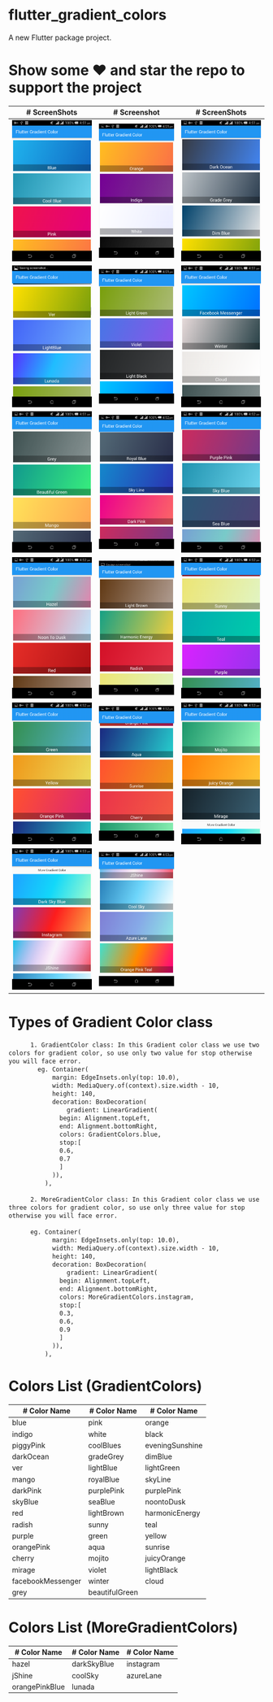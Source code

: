 # flutter_gradient_colors

A new Flutter package project.

# Show some :heart: and star the repo to support the project

| # ScreenShots                 | # Screenshot                                        |  # ScreenShots                                  |
| ----------------------------  | --------------------------------------------------- | ----------------------------------------------- |
|![](./screenshots/Screenshot_2020-01-07-16-51-03.png)|![](./screenshots/Screenshot_2020-01-07-16-51-13.png)| ![](./screenshots/Screenshot_2020-01-07-16-51-28.png)                            |
|![](./screenshots/Screenshot_2020-01-07-16-51-33.png)|![](./screenshots/Screenshot_2020-01-07-16-51-42.png)| ![](./screenshots/Screenshot_2020-01-07-16-51-51.png)                            |
|![](./screenshots/Screenshot_2020-01-07-16-52-00.png)|![](./screenshots/Screenshot_2020-01-07-16-52-10.png)| ![](./screenshots/Screenshot_2020-01-07-16-52-16.png)                            |
|![](./screenshots/Screenshot_2020-01-07-16-52-23.png)|![](./screenshots/Screenshot_2020-01-07-16-52-29.png)| ![](./screenshots/Screenshot_2020-01-07-16-52-36.png)   
|![](./screenshots/Screenshot_2020-01-07-16-52-48.png)|![](./screenshots/Screenshot_2020-01-07-16-52-54.png)| ![](./screenshots/Screenshot_2020-01-07-16-53-02.png)   
|![](./screenshots/Screenshot_2020-01-07-16-53-15.png)|![](./screenshots/Screenshot_2020-01-07-16-53-24.png)||

# Types of Gradient Color class
```
      1. GradientColor class: In this Gradient color class we use two colors for gradient color, so use only two value for stop otherwise you will face error. 
        eg. Container(
            margin: EdgeInsets.only(top: 10.0),
            width: MediaQuery.of(context).size.width - 10,
            height: 140,
            decoration: BoxDecoration(
                gradient: LinearGradient(
              begin: Alignment.topLeft,
              end: Alignment.bottomRight,
              colors: GradientColors.blue,
              stop:[
              0.6,
              0.7
              ]
            )),
          ),
      
      2. MoreGradientColor class: In this Gradient color class we use three colors for gradient color, so use only three value for stop otherwise you will face error.
      
      eg. Container(
            margin: EdgeInsets.only(top: 10.0),
            width: MediaQuery.of(context).size.width - 10,
            height: 140,
            decoration: BoxDecoration(
                gradient: LinearGradient(
              begin: Alignment.topLeft,
              end: Alignment.bottomRight,
              colors: MoreGradientColors.instagram,
              stop:[
              0.3,
              0.6,
              0.9
              ]
            )),
          ),
```

# Colors List (GradientColors)

| # Color Name                        | # Color Name                           |  # Color Name                               |
| ----------------------------------- | -------------------------------------- | ------------------------------------------- |
|   blue                              |     pink                               |   orange                                    |
|   indigo                            |     white                              |   black                                     |
|   piggyPink                         |     coolBlues                          |   eveningSunshine                           |
|   darkOcean                         |     gradeGrey                          |   dimBlue                                   |
|   ver                               |     lightBlue                          |   lightGreen                                |
|   mango                             |     royalBlue                          |   skyLine                                   |
|   darkPink                          |     purplePink                         |   purplePink                                |
|   skyBlue                           |     seaBlue                            |   noontoDusk                                |
|   red                               |     lightBrown                         |   harmonicEnergy                            |
|   radish                            |     sunny                              |   teal                                      |
|   purple                            |     green                              |   yellow                                    |
|   orangePink                        |     aqua                               |   sunrise                                   |
|   cherry                            |     mojito                             |   juicyOrange                               |
|   mirage                            |     violet                             |   lightBlack                                |
|   facebookMessenger                 |     winter                             |   cloud                                     |
|   grey                              |     beautifulGreen                     |                                             |



# Colors List (MoreGradientColors)

| # Color Name                        | # Color Name                           |  # Color Name                               |
| ----------------------------------- | -------------------------------------- | ------------------------------------------- |
|   hazel                             |     darkSkyBlue                        |   instagram                                 |
|   jShine                            |     coolSky                            |   azureLane                                 |
|   orangePinkBlue                    |     lunada                             |                                             |


